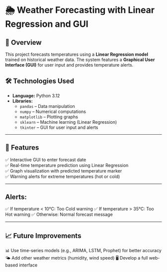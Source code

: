 # 🌦️ Weather Forecasting with Linear Regression and GUI  

## 📌 Overview  
This project forecasts temperatures using a **Linear Regression model** trained on historical weather data. The system features a **Graphical User Interface (GUI)** for user input and provides temperature alerts.  

## 🛠️ Technologies Used  
- **Language:** Python 3.12  
- **Libraries:**  
  - `pandas` – Data manipulation  
  - `numpy` – Numerical computations  
  - `matplotlib` – Plotting graphs  
  - `sklearn` – Machine learning (Linear Regression)  
  - `tkinter` – GUI for user input and alerts  

---

## 🚀 Features  
✅ Interactive GUI to enter forecast date  
✅ Real-time temperature prediction using Linear Regression  
✅ Graph visualization with predicted temperature marker  
✅ Warning alerts for extreme temperatures (hot or cold)  

---

## Alerts:
✅ If temperature < 10°C: Too Cold warning
✅ If temperature > 35°C: Too Hot warning
✅ Otherwise: Normal forecast message

---

## 📈 Future Improvements
📊 Use time-series models (e.g., ARIMA, LSTM, Prophet) for better accuracy
🌤️ Add other weather metrics (humidity, wind speed)
🖥️ Develop a full web-based interface

